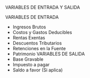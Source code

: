 VARIABLES DE ENTRADA Y SALIDA

VARIABLES DE ENTRADA
-	Ingresos Brutos
-	Costos y Gastos Deducibles
-	Rentas Exentas
-	Descuentos Tributarios
-	Retenciones en la Fuente
-	Patrimonio
VARIABLES DE SALIDA
-	Base Gravable
-	Impuesto a pagar
-	Saldo a favor (Si aplica)
